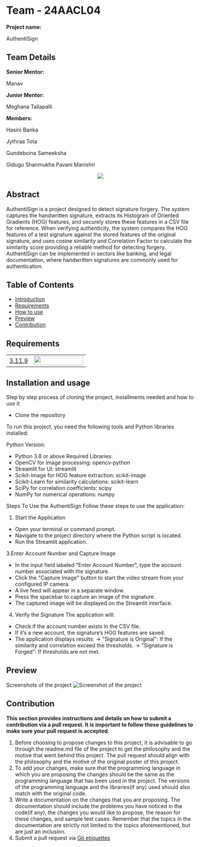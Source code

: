 # Team - 24AACL04
<b>Project name:</b>
<p> AuthentiSign</p>
<h2>Team Details</h2>
<b>Senior Mentor:</b><p> Manav</p>
<b>Junior Mentor:</b><p> Meghana Tallapalli</p>
<b>Members:</b>
<p> Hasini Banka</p>
<p> Jythraa Tota</p>
<p> Gundeboina Sameeksha</p>
<p> Gidugu Shanmukha Pavani Manishri</p>

<div align="center">
  <img src="[logo url](https://imgur.com/a/GZeJsc6)">

</div>

<h2>Abstract</h2>
<p> AuthentiSign is a project designed to detect signature forgery. The system captures the handwritten signature, extracts its Histogram of Oriented Gradients (HOG) features, and securely stores these features in a CSV file for reference. When verifying authenticity, the system compares the HOG features of a test signature against the stored features of the original signature, and uses cosine similarity and Correlation Factor to calculate the similarity score providing a reliable method for detecting forgery. AuthentiSign can be implemented in sectors like banking, and legal documentation, where handwritten signatures are commonly used for authentication. </p>

## Table of Contents

- [Introduction](#introduction) <br>
- [Requirements](#requirements) <br>
- [How to use](#installation-and-usage) <br>
- [Preview](#previews)
- [Contribution](#contribution)
## Requirements
|||
|--|--|
|[3.11.9](https://www.python.org/downloads/release/python-3119/)|<img src="![new2](https://github.com/user-attachments/assets/7619c83f-4d5a-42f2-b9a7-9b78d28e1f6a)" width="131px" height="25px"></a><br>|


## Installation and usage
Step by step process of cloning the project, installments needed and how to use it

- Clone the repository

To run this project, you need the following tools and Python libraries installed:

Python Version:
- Python 3.8 or above
Required Libraries:
- OpenCV for image processing: opencv-python
- Streamlit for UI: streamlit
- Scikit-Image for HOG feature extraction: scikit-image
- Scikit-Learn for similarity calculations: scikit-learn
- SciPy for correlation coefficients: scipy
- NumPy for numerical operations: numpy

Steps To Use the AuthentiSign
Follow these steps to use the application:

1. Start the Application
- Open your terminal or command prompt.
- Navigate to the project directory where the Python script is located.
- Run the Streamlit application.

3.Enter Account Number and Capture Image
- In the input field labeled "Enter Account Number", type the account number associated with the signature.
- Click the "Capture Image" button to start the video stream from your configured IP camera.
- A live feed will appear in a separate window.
- Press the spacebar to capture an image of the signature.
- The captured image will be displayed on the Streamlit interface.

4. Verify the Signature
The application will:
- Check if the account number exists in the CSV file.
- If it’s a new account, the signature’s HOG features are saved.
- The application displays results:
 -> "Signature is Original": If the similarity and correlation exceed the thresholds.
 -> "Signature is Forged": If thresholds are not met.

## Preview
Screenshots of the project
<img src="https://i.imexampleImage.jpggur.com/" alt="Screenshot of the project">



## Contribution 
**This section provides instructions and details on how to submit a contribution via a pull request. It is important to follow these guidelines to make sure your pull request is accepted.**
1. Before choosing to propose changes to this project, it is advisable to go through the readme.md file of the project to get the philosophy and the motive that went behind this project. The pull request should align with the philosophy and the motive of the original poster of this project.
2. To add your changes, make sure that the programming language in which you are proposing the changes should be the same as the programming language that has been used in the project. The versions of the programming language and the libraries(if any) used should also match with the original code.
3. Write a documentation on the changes that you are proposing. The documentation should include the problems you have noticed in the code(if any), the changes you would like to propose, the reason for these changes, and sample test cases. Remember that the topics in the documentation are strictly not limited to the topics aforementioned, but are just an inclusion.
4. Submit a pull request via [Git etiquettes](https://gist.github.com/mikepea/863f63d6e37281e329f8) 









